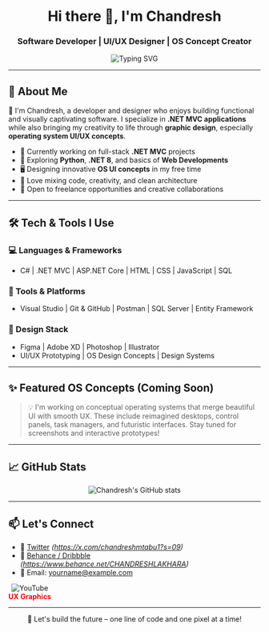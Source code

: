 <h1 align="center">Hi there 👋, I'm Chandresh</h1>
<h3 align="center">Software Developer | UI/UX Designer | OS Concept Creator</h3>

<p align="center">
  <img src="https://readme-typing-svg.herokuapp.com?font=Fira+Code&weight=500&size=22&pause=1000&color=F75C7E&center=true&vCenter=true&width=450&lines=Turning+Ideas+into+Code+%26+Design;Creating+OS+Concepts+with+Passion;Lifelong+Learner+%26+Innovator" alt="Typing SVG" />
</p>

---

## 🧠 About Me

👋 I'm Chandresh, a developer and designer who enjoys building functional and visually captivating software. I specialize in **.NET MVC applications** while also bringing my creativity to life through **graphic design**, especially **operating system UI/UX concepts**.

- 🔭 Currently working on full-stack **.NET MVC** projects  
- 🌱 Exploring **Python**, **.NET 8**, and basics of **Web Developments**  
- 🖥 Designing innovative **OS UI concepts** in my free time  
- 🧩 Love mixing code, creativity, and clean architecture  
- 📌 Open to freelance opportunities and creative collaborations  

---

## 🛠️ Tech & Tools I Use

### 💻 Languages & Frameworks
- C# | .NET MVC | ASP.NET Core | HTML | CSS | JavaScript | SQL

### 🧰 Tools & Platforms
- Visual Studio | Git & GitHub | Postman | SQL Server | Entity Framework

### 🎨 Design Stack
- Figma | Adobe XD | Photoshop | Illustrator  
- UI/UX Prototyping | OS Design Concepts | Design Systems

---

## ✨ Featured OS Concepts (Coming Soon)

> 💡 I'm working on conceptual operating systems that merge beautiful UI with smooth UX. These include reimagined desktops, control panels, task managers, and futuristic interfaces. Stay tuned for screenshots and interactive prototypes!

---

## 📈 GitHub Stats

<p align="center">
  <img src="https://github-readme-stats.vercel.app/api?username=chandreshmtabu123&show_icons=true&theme=tokyonight" alt="Chandresh's GitHub stats" />
</p>

---

## 📫 Let's Connect

- 💼 [Twitter](#) *(https://x.com/chandreshmtabu1?s=09)*  
- 🎨 [Behance / Dribbble](#) *(https://www.behance.net/CHANDRESHLAKHARA)*  
- 📧 Email: [yourname@example.com](mailto:yourname@example.com)
<a href="https://youtube.com/YOUR_CHANNEL_LINK" target="_blank" style="display: inline-flex; flex-direction: column; align-items: center; text-decoration: none;">
  <img src="https://img.icons8.com/ios-filled/30/ff0000/youtube-play.png" alt="YouTube" />
  <span style="color: #FF0000; font-weight: bold; margin-bottom: -1px;">UX Graphics</span>
</a>




---

<p align="center">
  🚀 Let's build the future – one line of code and one pixel at a time!
</p>
